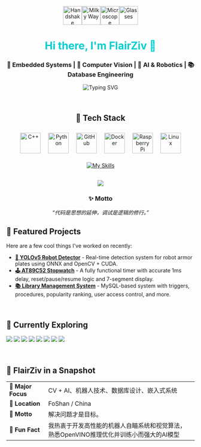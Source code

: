 <!--
## Hi there 👋
**flairziv/flairziv** is a ✨ _special_ ✨ repository because its `README.md` (this file) appears on your GitHub profile.

Here are some ideas to get you started:

- 🔭 I’m currently working on ...
- 🌱 I’m currently learning ...
- 👯 I’m looking to collaborate on ...
- 🤔 I’m looking for help with ...
- 💬 Ask me about ...
- 📫 How to reach me: ...
- 😄 Pronouns: ...
- ⚡ Fun fact: ...
-->

<div align="center">

  <!-- Welcome Emojis -->
  <div style="display: flex; justify-content: center; align-items: center;">
    <img src="https://raw.githubusercontent.com/Tarikul-Islam-Anik/Animated-Fluent-Emojis/master/Emojis/Hand%20gestures/Handshake.png" alt="Handshake" width="50" height="50" />
    <img src="https://raw.githubusercontent.com/Tarikul-Islam-Anik/Animated-Fluent-Emojis/master/Emojis/Travel%20and%20places/Milky%20Way.png" alt="Milky Way" width="50" height="50" />
    <img src="https://raw.githubusercontent.com/Tarikul-Islam-Anik/Animated-Fluent-Emojis/master/Emojis/Objects/Microscope.png" alt="Microscope" width="50" height="50" />
    <img src="https://raw.githubusercontent.com/Tarikul-Islam-Anik/Animated-Fluent-Emojis/master/Emojis/Objects/Glasses.png" alt="Glasses" width="50" height="50" />
  </div>

  <h1 style="color: #00CED1;">Hi there, I'm FlairZiv 👋</h1>
  <h3>🏹 Embedded Systems | 🤖 Computer Vision | 🧠 AI & Robotics | 📚 Database Engineering</h3>

  ![Typing SVG](https://readme-typing-svg.demolab.com?font=Fira+Code&duration=4000&pause=1000&color=00BFFF&vCenter=true&width=600&lines=Welcome+to+my+GitHub!;Exploring+the+intersection+of+hardware+and+AI.;Building+with+code%2C+logic+and+vision.)

  <br />

<!-- Tech Stack -->
<h2>🧰 Tech Stack</h2>
<div style="display: flex; flex-wrap: wrap; justify-content: center; gap: 20px; padding: 10px 0;">
  <img src="https://cdn.jsdelivr.net/gh/devicons/devicon/icons/cplusplus/cplusplus-original.svg" alt="C++" width="55" height="55"/>
  <img src="https://cdn.jsdelivr.net/gh/devicons/devicon/icons/python/python-original.svg" alt="Python" width="55" height="55"/>
  <img src="https://cdn.jsdelivr.net/gh/devicons/devicon/icons/github/github-original.svg" alt="GitHub" width="55" height="55"/>
  <img src="https://cdn.jsdelivr.net/gh/devicons/devicon/icons/docker/docker-original.svg" alt="Docker" width="55" height="55"/>
  <img src="https://cdn.jsdelivr.net/gh/devicons/devicon/icons/raspberrypi/raspberrypi-original.svg" alt="Raspberry Pi" width="55" height="55"/>
  <img src="https://cdn.jsdelivr.net/gh/devicons/devicon/icons/linux/linux-original.svg" alt="Linux" width="55" height="55"/>
</div>


  <!-- Skill Icons -->
  [![My Skills](https://skillicons.dev/icons?i=c,cpp,py,opencv,pytorch,matlab,git,vscode,pycharm,anaconda,docker,mysql,raspberrypi,linux&theme=light)](https://skillicons.dev)

  <br />

  <!-- Quote -->
  <img src="https://quotes-github-readme.vercel.app/api?type=horizontal&theme=light&quote=技术不是终点，解决问题才是目标。&author=FlairZiv" />


  <br />

  <!-- Motto -->
  <h3>✨ Motto</h3>
  <p><i>“代码是思想的延伸，调试是逻辑的修行。”</i></p>

</div>

<!-- 🚀 Pinned Projects -->
<h2>🚀 Featured Projects</h2>
<p>Here are a few cool things I've worked on recently:</p>

<ul>
  <li><a href="https://github.com/FlairZiv/YOLOv5-Robot-Detector"><b>🎯 YOLOv5 Robot Detector</b></a> - Real-time detection system for robot armor plates using ONNX and OpenCV + CUDA.</li>
  <li><a href="https://github.com/FlairZiv/AT89C52-Stopwatch"><b>🕹️ AT89C52 Stopwatch</b></a> - A fully functional timer with accurate 1ms delay, reset/pause/resume logic and 7-segment display.</li>
  <li><a href="https://github.com/FlairZiv/Library-System-SQL"><b>📚 Library Management System</b></a> - MySQL-based system with triggers, procedures, popularity ranking, user access control, and more.</li>
</ul>

<br />

<!-- 🧠 Recently Exploring -->
<h2>🧠 Currently Exploring</h2>
<p>
  <img src="https://img.shields.io/badge/-YOLOv5-orange" />
  <img src="https://img.shields.io/badge/-YOLOv8-red" />
  <img src="https://img.shields.io/badge/-KF%20Tracking-purple" />
  <img src="https://img.shields.io/badge/-EKF%20Tracking-yellow" />
  <img src="https://img.shields.io/badge/-OpenCV-blue" />
  <img src="https://img.shields.io/badge/-ROS2-cyan" />
  <img src="https://img.shields.io/badge/-OpenVINO-teal" />
  <img src="https://img.shields.io/badge/-Jetson%20Nano-green" />
</p>

<br />

<!-- 🎯 Profile Cards -->
<h2>🎯 FlairZiv in a Snapshot</h2>

<table>
  <tr>
    <td><b>🔬 Major Focus</b></td>
    <td>CV + AI、机器人技术、数据库设计、嵌入式系统</td>
  </tr>
  <tr>
    <td><b>📍 Location</b></td>
    <td>FoShan / China</td>
  </tr>
  <tr>
    <td><b>📖 Motto</b></td>
    <td>解决问题才是目标。</td>
  </tr>
  <tr>
    <td><b>🧠 Fun Fact</b></td>
    <td>我热衷于开发高性能的机器人自瞄系统和视觉算法，熟悉OpenVINO推理优化并训练小而强大的AI模型</td>
  </tr>
</table>
